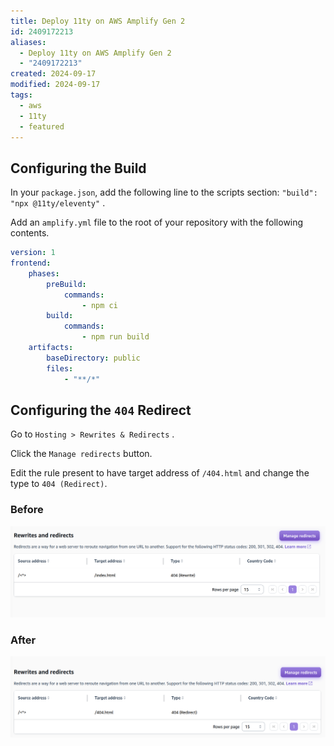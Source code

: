 ```yaml
---
title: Deploy 11ty on AWS Amplify Gen 2
id: 2409172213
aliases:
  - Deploy 11ty on AWS Amplify Gen 2
  - "2409172213"
created: 2024-09-17
modified: 2024-09-17
tags:
  - aws
  - 11ty
  - featured
---
```


## Configuring the Build

In your `package.json`, add the following line to the scripts section: `"build": "npx @11ty/eleventy"` . 

Add an `amplify.yml` file to the root of your repository with the following contents.

```yaml
version: 1
frontend:
	phases:
		preBuild:
			commands:
				- npm ci
		build:
			commands:
				- npm run build
	artifacts:
		baseDirectory: public
		files:
			- "**/*"
```

## Configuring the `404` Redirect

Go to `Hosting > Rewrites & Redirects` .

Click the `Manage redirects` button.

Edit the rule present to have target address of `/404.html` and change the type to `404 (Redirect)`. 

### Before

![AWS Amplify Redirect Screenshot - before](2409172213-aws-amplify-redirect-before.png)

### After

![AWS Amplify Redirect Screenshot - after](2409172213-aws-amplify-redirect-after.png)
